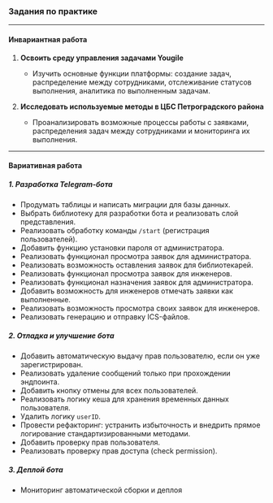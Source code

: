 ### Задания по практике

---

#### **Инвариантная работа**

1. **Освоить среду управления задачами Yougile**  
   - Изучить основные функции платформы: создание задач, распределение между сотрудниками, отслеживание статусов выполнения, аналитика по выполненным задачам.

2. **Исследовать используемые методы в ЦБС Петроградского района**  
   - Проанализировать возможные процессы работы с заявками, распределения задач между сотрудниками и мониторинга их выполнения.

---

#### **Вариативная работа**

##### **1. Разработка Telegram-бота**
- Продумать таблицы и написать миграции для базы данных.  
- Выбрать библиотеку для разработки бота и реализовать слой представления.  
- Реализовать обработку команды `/start` (регистрация пользователей).  
- Добавить функцию установки пароля от администратора.  
- Реализовать функционал просмотра заявок для администратора.  
- Реализовать возможность оставления заявок для библиотекарей.  
- Реализовать функционал просмотра заявок для инженеров.  
- Реализовать функционал назначения заявок для администратора.  
- Добавить возможность для инженеров отмечать заявки как выполненные.  
- Реализовать возможность просмотра своих заявок для инженеров.  
- Реализовать генерацию и отправку ICS-файлов.  

##### **2. Отладка и улучшение бота**  
- Добавить автоматическую выдачу прав пользователю, если он уже зарегистрирован.  
- Реализовать удаление сообщений только при прохождении эндпоинта.  
- Добавить кнопку отмены для всех пользователей.  
- Реализовать логику кеша для хранения временных данных пользователя.  
- Удалить логику `userID`.  
- Провести рефакторинг: устранить избыточность и внедрить прямое логирование стандартизированными методами.  
- Добавить проверку прав пользователя.  
- Реализовать проверку прав доступа (check permission).  

##### **3. Деплой бота**  
- Мониторинг автоматической сборки и деплоя
